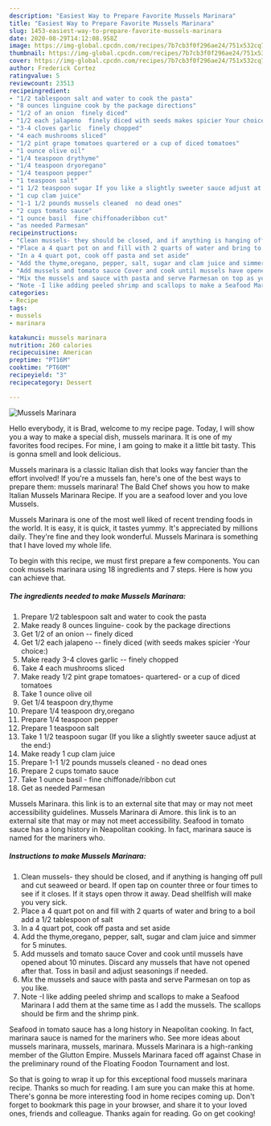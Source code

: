 ```yaml
---
description: "Easiest Way to Prepare Favorite Mussels Marinara"
title: "Easiest Way to Prepare Favorite Mussels Marinara"
slug: 1453-easiest-way-to-prepare-favorite-mussels-marinara
date: 2020-08-29T14:12:08.958Z
image: https://img-global.cpcdn.com/recipes/7b7cb3f0f296ae24/751x532cq70/mussels-marinara-recipe-main-photo.jpg
thumbnail: https://img-global.cpcdn.com/recipes/7b7cb3f0f296ae24/751x532cq70/mussels-marinara-recipe-main-photo.jpg
cover: https://img-global.cpcdn.com/recipes/7b7cb3f0f296ae24/751x532cq70/mussels-marinara-recipe-main-photo.jpg
author: Frederick Cortez
ratingvalue: 5
reviewcount: 23513
recipeingredient:
- "1/2 tablespoon salt and water to cook the pasta"
- "8 ounces linguine cook by the package directions"
- "1/2 of an onion  finely diced"
- "1/2 each jalapeno  finely diced with seeds makes spicier Your choice"
- "3-4 cloves garlic  finely chopped"
- "4 each mushrooms sliced"
- "1/2 pint grape tomatoes quartered or a cup of diced tomatoes"
- "1 ounce olive oil"
- "1/4 teaspoon drythyme"
- "1/4 teaspoon dryoregano"
- "1/4 teaspoon pepper"
- "1 teaspoon salt"
- "1 1/2 teaspoon sugar If you like a slightly sweeter sauce adjust at the end"
- "1 cup clam juice"
- "1-1 1/2 pounds mussels cleaned  no dead ones"
- "2 cups tomato sauce"
- "1 ounce basil  fine chiffonaderibbon cut"
- "as needed Parmesan"
recipeinstructions:
- "Clean mussels- they should be closed, and if anything is hanging off pull and cut seaweed or beard. If open tap on counter three or four times to see if it closes. If it stays open throw it away. Dead shellfish will make you very sick."
- "Place a 4 quart pot on and fill with 2 quarts of water and bring to a boil add a 1/2 tablespoon of salt"
- "In a 4 quart pot, cook off pasta and set aside"
- "Add the thyme,oregano, pepper, salt, sugar and clam juice and simmer for 5 minutes."
- "Add mussels and tomato sauce Cover and cook until mussels have opened about 10 minutes. Discard any mussels that have not opened after that. Toss in basil and adjust seasonings if needed."
- "Mix the mussels and sauce with pasta and serve Parmesan on top as you like."
- "Note -I like adding peeled shrimp and scallops to make a Seafood Marinara I add them at the same time as I add the mussels. The scallops should be firm and the shrimp pink."
categories:
- Recipe
tags:
- mussels
- marinara

katakunci: mussels marinara 
nutrition: 260 calories
recipecuisine: American
preptime: "PT16M"
cooktime: "PT60M"
recipeyield: "3"
recipecategory: Dessert

---
```



![Mussels Marinara](https://img-global.cpcdn.com/recipes/7b7cb3f0f296ae24/751x532cq70/mussels-marinara-recipe-main-photo.jpg)

Hello everybody, it is Brad, welcome to my recipe page. Today, I will show you a way to make a special dish, mussels marinara. It is one of my favorites food recipes. For mine, I am going to make it a little bit tasty. This is gonna smell and look delicious.

Mussels marinara is a classic Italian dish that looks way fancier than the effort involved! If you&#39;re a mussels fan, here&#39;s one of the best ways to prepare them: mussels marinara! The Bald Chef shows you how to make Italian Mussels Marinara Recipe. If you are a seafood lover and you love Mussels.

Mussels Marinara is one of the most well liked of recent trending foods in the world. It is easy, it is quick, it tastes yummy. It's appreciated by millions daily. They're fine and they look wonderful. Mussels Marinara is something that I have loved my whole life.


To begin with this recipe, we must first prepare a few components. You can cook mussels marinara using 18 ingredients and 7 steps. Here is how you can achieve that.

<!--inarticleads1-->

##### The ingredients needed to make Mussels Marinara:

1. Prepare 1/2 tablespoon salt and water to cook the pasta
1. Make ready 8 ounces linguine- cook by the package directions
1. Get 1/2 of an onion -- finely diced
1. Get 1/2 each jalapeno -- finely diced (with seeds makes spicier -Your choice:)
1. Make ready 3-4 cloves garlic -- finely chopped
1. Take 4 each mushrooms sliced
1. Make ready 1/2 pint grape tomatoes- quartered- or a cup of diced tomatoes
1. Take 1 ounce olive oil
1. Get 1/4 teaspoon dry,thyme
1. Prepare 1/4 teaspoon dry,oregano
1. Prepare 1/4 teaspoon pepper
1. Prepare 1 teaspoon salt
1. Take 1 1/2 teaspoon sugar (If you like a slightly sweeter sauce adjust at the end:)
1. Make ready 1 cup clam juice
1. Prepare 1-1 1/2 pounds mussels cleaned - no dead ones
1. Prepare 2 cups tomato sauce
1. Take 1 ounce basil - fine chiffonade/ribbon cut
1. Get as needed Parmesan


Mussels Marinara. this link is to an external site that may or may not meet accessibility guidelines. Mussels Marinara di Amore. this link is to an external site that may or may not meet accessibility. Seafood in tomato sauce has a long history in Neapolitan cooking. In fact, marinara sauce is named for the mariners who. 

<!--inarticleads2-->

##### Instructions to make Mussels Marinara:

1. Clean mussels- they should be closed, and if anything is hanging off pull and cut seaweed or beard. If open tap on counter three or four times to see if it closes. If it stays open throw it away. Dead shellfish will make you very sick.
1. Place a 4 quart pot on and fill with 2 quarts of water and bring to a boil add a 1/2 tablespoon of salt
1. In a 4 quart pot, cook off pasta and set aside
1. Add the thyme,oregano, pepper, salt, sugar and clam juice and simmer for 5 minutes.
1. Add mussels and tomato sauce Cover and cook until mussels have opened about 10 minutes. Discard any mussels that have not opened after that. Toss in basil and adjust seasonings if needed.
1. Mix the mussels and sauce with pasta and serve Parmesan on top as you like.
1. Note -I like adding peeled shrimp and scallops to make a Seafood Marinara I add them at the same time as I add the mussels. The scallops should be firm and the shrimp pink.


Seafood in tomato sauce has a long history in Neapolitan cooking. In fact, marinara sauce is named for the mariners who. See more ideas about mussels marinara, mussels, marinara. Mussels Marinara is a high-ranking member of the Glutton Empire. Mussels Marinara faced off against Chase in the preliminary round of the Floating Foodon Tournament and lost. 

So that is going to wrap it up for this exceptional food mussels marinara recipe. Thanks so much for reading. I am sure you can make this at home. There's gonna be more interesting food in home recipes coming up. Don't forget to bookmark this page in your browser, and share it to your loved ones, friends and colleague. Thanks again for reading. Go on get cooking!
